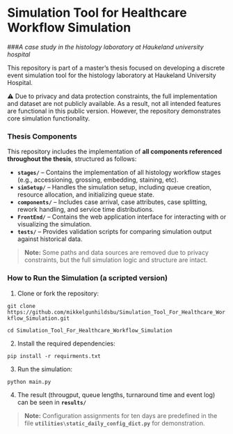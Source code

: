 # Simulation Tool for Healthcare Workflow Simulation
###_A case study in the histology laboratory at Haukeland university hospital_

This repository is part of a master’s thesis focused on developing a discrete event simulation tool for the histology laboratory at Haukeland University Hospital.

⚠️ Due to privacy and data protection constraints, the full implementation and dataset are not publicly available. As a result, not all intended features are functional in this public version. However, the repository demonstrates core simulation functionality.

### Thesis Components

This repository includes the implementation of **all components referenced throughout the thesis**, structured as follows:

- **`stages/`** – Contains the implementation of all histology workflow stages (e.g., accessioning, grossing, embedding, staining, etc).
- **`simSetup/`** – Handles the simulation setup, including queue creation, resource allocation, and initializing queue state.
- **`components/`** – Includes case arrival, case attributes, case splitting, rework handling, and service time distributions.
- **`FrontEnd/`** – Contains the web application interface for interacting with or visualizing the simulation.
- **`tests/`** – Provides validation scripts for comparing simulation output against historical data.

> **Note:** Some paths and data sources are removed due to privacy constraints, but the full simulation logic and structure are intact.



### How to Run the Simulation (a scripted version)

1. Clone or fork the repository:

`git clone https://github.com/mikkelgunhildsbu/Simulation_Tool_For_Healthcare_Workflow_Simulation.git
`

`
cd Simulation_Tool_For_Healthcare_Workflow_Simulation
`

2. Install the required dependencies:

`
pip install -r requirments.txt
`

3. Run the simulation:

`python main.py`

4. The result (througput, queue lengths, turnaround time and event log) can be seen in **`results/`**

> **Note:**  Configuration assignments for ten days are predefined in the file **`utilities\static_daily_config_dict.py`** for demonstration.

   
